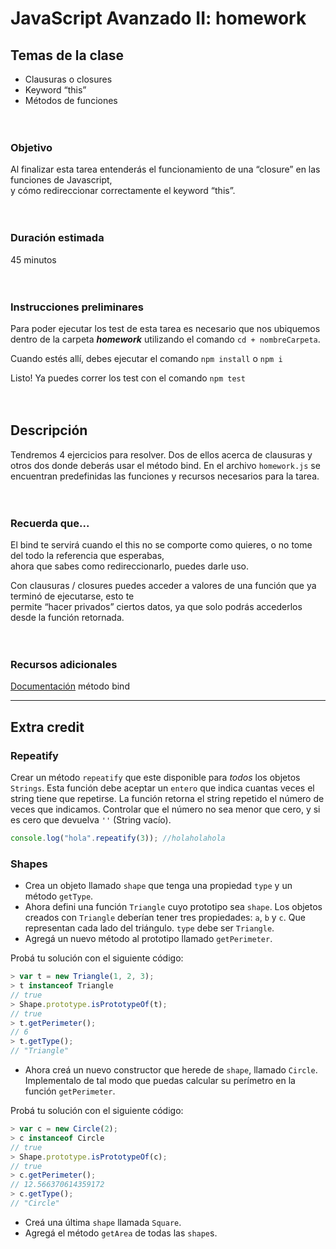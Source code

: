 # JavaScript Avanzado II: homework

## **Temas de la clase**

- Clausuras o closures
- Keyword “this”
- Métodos de funciones

ㅤ

### **Objetivo**

Al finalizar esta tarea entenderás el funcionamiento de una “closure” en las funciones de Javascript,  
y cómo redireccionar correctamente el keyword “this”.

ㅤ

### **Duración estimada**

45 minutos

ㅤ

### **Instrucciones preliminares**

Para poder ejecutar los test de esta tarea es necesario que nos ubiquemos  
dentro de la carpeta **_homework_** utilizando el comando `cd + nombreCarpeta`.

Cuando estés allí, debes ejecutar el comando `npm install` o `npm i`

Listo! Ya puedes correr los test con el comando `npm test`

ㅤ

## **Descripción**

Tendremos 4 ejercicios para resolver. Dos de ellos acerca de clausuras y  
otros dos donde deberás usar el método bind.
En el archivo `homework.js` se encuentran predefinidas las funciones y recursos necesarios para la tarea.

ㅤ

### **Recuerda que...**

El bind te servirá cuando el this no se comporte como quieres, o no tome del todo la referencia que esperabas,  
ahora que sabes como redireccionarlo, puedes darle uso.

Con clausuras / closures puedes acceder a valores de una función que ya terminó de ejecutarse, esto te  
permite “hacer privados” ciertos datos, ya que solo podrás accederlos desde la función retornada.

ㅤ

### **Recursos adicionales**

[Documentación](https://developer.mozilla.org/en-US/docs/Web/JavaScript/Reference/Global_objects/Function/bind) método bind

<hr>

## **Extra credit**

### Repeatify

Crear un método `repeatify` que este disponible para _todos_ los objetos `Strings`. Esta función debe aceptar un `entero` que indica cuantas veces el string tiene que repetirse. La función retorna el string repetido el número de veces que indicamos. Controlar que el número no sea menor que cero, y si es cero que devuelva `''` (String vacío).

```javascript
console.log("hola".repeatify(3)); //holaholahola
```

### Shapes

- Crea un objeto llamado `shape` que tenga una propiedad `type` y un método `getType`.
- Ahora defini una función `Triangle` cuyo prototipo sea `shape`. Los objetos creados con `Triangle` deberían tener tres propiedades: `a`, `b` y `c`. Que representan cada lado del triángulo. `type` debe ser `Triangle`.
- Agregá un nuevo método al prototipo llamado `getPerimeter`.

Probá tu solución con el siguiente código:

```javascript
> var t = new Triangle(1, 2, 3);
> t instanceof Triangle
// true
> Shape.prototype.isPrototypeOf(t);
// true
> t.getPerimeter();
// 6
> t.getType();
// "Triangle"
```

- Ahora creá un nuevo constructor que herede de `shape`, llamado `Circle`. Implementalo de tal modo que puedas calcular su perímetro en la función `getPerimeter`.

Probá tu solución con el siguiente código:

```javascript
> var c = new Circle(2);
> c instanceof Circle
// true
> Shape.prototype.isPrototypeOf(c);
// true
> c.getPerimeter();
// 12.566370614359172
> c.getType();
// "Circle"
```

- Creá una última `shape` llamada `Square`.
- Agregá el método `getArea` de todas las `shape`s.

ㅤ
